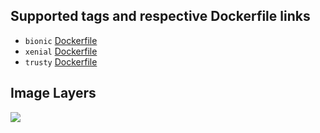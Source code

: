 ## Supported tags and respective Dockerfile links

- `bionic` [Dockerfile](https://github.com/helphi/Dockerfile-ubuntu/blob/master/bionic/Dockerfile)
- `xenial` [Dockerfile](https://github.com/helphi/Dockerfile-ubuntu/blob/master/xenial/Dockerfile)
- `trusty` [Dockerfile](https://github.com/helphi/Dockerfile-ubuntu/blob/master/trusty/Dockerfile)

## Image Layers

[![](https://images.microbadger.com/badges/image/helphi/ubuntu.svg)](http://microbadger.com/images/helphi/ubuntu)